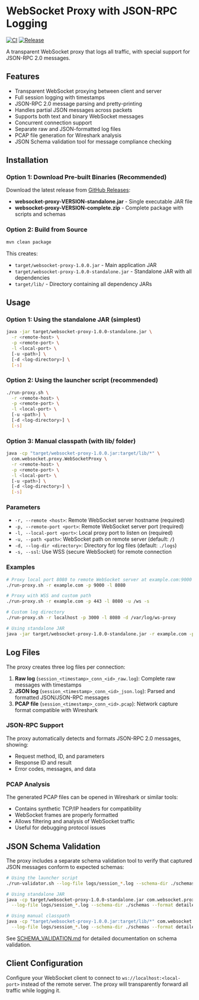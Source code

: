 # WebSocket Proxy with JSON-RPC Logging

[![CI](https://github.com/YOUR_USERNAME/websocket-proxy/actions/workflows/ci.yml/badge.svg)](https://github.com/YOUR_USERNAME/websocket-proxy/actions/workflows/ci.yml)
[![Release](https://github.com/YOUR_USERNAME/websocket-proxy/actions/workflows/build-and-release.yml/badge.svg)](https://github.com/YOUR_USERNAME/websocket-proxy/actions/workflows/build-and-release.yml)

A transparent WebSocket proxy that logs all traffic, with special support for JSON-RPC 2.0 messages.

## Features

- Transparent WebSocket proxying between client and server
- Full session logging with timestamps
- JSON-RPC 2.0 message parsing and pretty-printing
- Handles partial JSON messages across packets
- Supports both text and binary WebSocket messages
- Concurrent connection support
- Separate raw and JSON-formatted log files
- PCAP file generation for Wireshark analysis
- JSON Schema validation tool for message compliance checking

## Installation

### Option 1: Download Pre-built Binaries (Recommended)

Download the latest release from [GitHub Releases](../../releases):
- **websocket-proxy-VERSION-standalone.jar** - Single executable JAR file
- **websocket-proxy-VERSION-complete.zip** - Complete package with scripts and schemas

### Option 2: Build from Source

```bash
mvn clean package
```

This creates:
- `target/websocket-proxy-1.0.0.jar` - Main application JAR
- `target/websocket-proxy-1.0.0-standalone.jar` - Standalone JAR with all dependencies
- `target/lib/` - Directory containing all dependency JARs

## Usage

### Option 1: Using the standalone JAR (simplest)
```bash
java -jar target/websocket-proxy-1.0.0-standalone.jar \
  -r <remote-host> \
  -p <remote-port> \
  -l <local-port> \
  [-u <path>] \
  [-d <log-directory>] \
  [-s]
```

### Option 2: Using the launcher script (recommended)
```bash
./run-proxy.sh \
  -r <remote-host> \
  -p <remote-port> \
  -l <local-port> \
  [-u <path>] \
  [-d <log-directory>] \
  [-s]
```

### Option 3: Manual classpath (with lib/ folder)
```bash
java -cp "target/websocket-proxy-1.0.0.jar:target/lib/*" \
  com.websocket.proxy.WebSocketProxy \
  -r <remote-host> \
  -p <remote-port> \
  -l <local-port> \
  [-u <path>] \
  [-d <log-directory>] \
  [-s]
```

### Parameters

- `-r, --remote <host>`: Remote WebSocket server hostname (required)
- `-p, --remote-port <port>`: Remote WebSocket server port (required)
- `-l, --local-port <port>`: Local proxy port to listen on (required)
- `-u, --path <path>`: WebSocket path on remote server (default: `/`)
- `-d, --log-dir <directory>`: Directory for log files (default: `./logs`)
- `-s, --ssl`: Use WSS (secure WebSocket) for remote connection

### Examples

```bash
# Proxy local port 8080 to remote WebSocket server at example.com:9000
./run-proxy.sh -r example.com -p 9000 -l 8080

# Proxy with WSS and custom path
./run-proxy.sh -r example.com -p 443 -l 8080 -u /ws -s

# Custom log directory
./run-proxy.sh -r localhost -p 3000 -l 8080 -d /var/log/ws-proxy

# Using standalone JAR
java -jar target/websocket-proxy-1.0.0-standalone.jar -r example.com -p 9000 -l 8080
```

## Log Files

The proxy creates three log files per connection:

1. **Raw log** (`session_<timestamp>_conn_<id>_raw.log`): Complete raw messages with timestamps
2. **JSON log** (`session_<timestamp>_conn_<id>_json.log`): Parsed and formatted JSON/JSON-RPC messages
3. **PCAP file** (`session_<timestamp>_conn_<id>.pcap`): Network capture format compatible with Wireshark

### JSON-RPC Support

The proxy automatically detects and formats JSON-RPC 2.0 messages, showing:
- Request method, ID, and parameters
- Response ID and result
- Error codes, messages, and data

### PCAP Analysis

The generated PCAP files can be opened in Wireshark or similar tools:
- Contains synthetic TCP/IP headers for compatibility
- WebSocket frames are properly formatted
- Allows filtering and analysis of WebSocket traffic
- Useful for debugging protocol issues

## JSON Schema Validation

The proxy includes a separate schema validation tool to verify that captured JSON messages conform to expected schemas:

```bash
# Using the launcher script
./run-validator.sh --log-file logs/session_*.log --schema-dir ./schemas --format detailed

# Using standalone JAR  
java -cp target/websocket-proxy-1.0.0-standalone.jar com.websocket.proxy.SchemaValidator \
  --log-file logs/session_*.log --schema-dir ./schemas --format detailed

# Using manual classpath
java -cp "target/websocket-proxy-1.0.0.jar:target/lib/*" com.websocket.proxy.SchemaValidator \
  --log-file logs/session_*.log --schema-dir ./schemas --format detailed
```

See [SCHEMA_VALIDATION.md](SCHEMA_VALIDATION.md) for detailed documentation on schema validation.

## Client Configuration

Configure your WebSocket client to connect to `ws://localhost:<local-port>` instead of the remote server. The proxy will transparently forward all traffic while logging it.